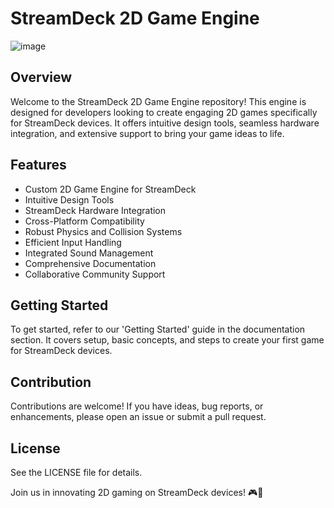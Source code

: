 # StreamDeck 2D Game Engine
![image](https://github.com/zub4t/StreamDeck-2D-Game-Engine-/assets/30879430/ccd52f7a-bea3-446f-88eb-9aa96ba49df8)

## Overview
Welcome to the StreamDeck 2D Game Engine repository! This engine is designed for developers looking to create engaging 2D games specifically for StreamDeck devices. It offers intuitive design tools, seamless hardware integration, and extensive support to bring your game ideas to life.

## Features
- Custom 2D Game Engine for StreamDeck
- Intuitive Design Tools
- StreamDeck Hardware Integration
- Cross-Platform Compatibility
- Robust Physics and Collision Systems
- Efficient Input Handling
- Integrated Sound Management
- Comprehensive Documentation
- Collaborative Community Support

## Getting Started
To get started, refer to our 'Getting Started' guide in the documentation section. It covers setup, basic concepts, and steps to create your first game for StreamDeck devices.

## Contribution
Contributions are welcome! If you have ideas, bug reports, or enhancements, please open an issue or submit a pull request.

## License
See the LICENSE file for details.

Join us in innovating 2D gaming on StreamDeck devices! 🎮🚀
